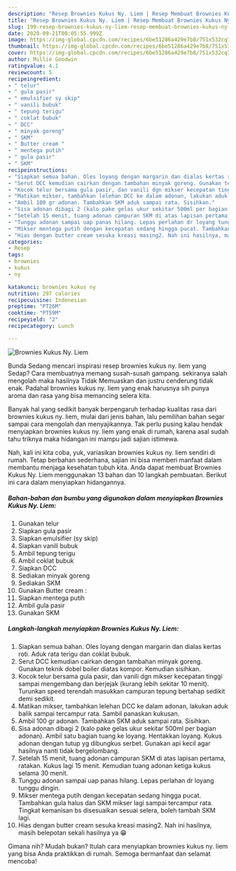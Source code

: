 ```yaml
---
description: "Resep Brownies Kukus Ny. Liem | Resep Membuat Brownies Kukus Ny. Liem Yang Enak dan Simpel"
title: "Resep Brownies Kukus Ny. Liem | Resep Membuat Brownies Kukus Ny. Liem Yang Enak dan Simpel"
slug: 199-resep-brownies-kukus-ny-liem-resep-membuat-brownies-kukus-ny-liem-yang-enak-dan-simpel
date: 2020-09-21T00:05:55.999Z
image: https://img-global.cpcdn.com/recipes/6be51286a429e7b8/751x532cq70/brownies-kukus-ny-liem-foto-resep-utama.jpg
thumbnail: https://img-global.cpcdn.com/recipes/6be51286a429e7b8/751x532cq70/brownies-kukus-ny-liem-foto-resep-utama.jpg
cover: https://img-global.cpcdn.com/recipes/6be51286a429e7b8/751x532cq70/brownies-kukus-ny-liem-foto-resep-utama.jpg
author: Millie Goodwin
ratingvalue: 4.1
reviewcount: 5
recipeingredient:
- " telur"
- " gula pasir"
- " emulsifier sy skip"
- " vanili bubuk"
- " tepung terigu"
- " coklat bubuk"
- " DCC"
- " minyak goreng"
- " SKM"
- " Butter cream "
- " mentega putih"
- " gula pasir"
- " SKM"
recipeinstructions:
- "Siapkan semua bahan. Oles loyang dengan margarin dan dialas kertas roti. Aduk rata terigu dan coklat bubuk."
- "Serut DCC kemudian cairkan dengan tambahan minyak goreng. Gunakan teknik dobel boiler diatas kompor. Kemudian sisihkan."
- "Kocok telur bersama gula pasir, dan vanili dgn mikser kecepatan tinggi sampai mengembang dan berjejak (kurang lebih sekitar 10 menit). Turunkan speed terendah masukkan campuran tepung bertahap sedikit demi sedikit."
- "Matikan mikser, tambahkan lelehan DCC ke dalam adonan, lakukan aduk balik sampai tercampur rata. Sambil panaskan kukusan."
- "Ambil 100 gr adonan. Tambahkan SKM aduk sampai rata. Sisihkan."
- "Sisa adonan dibagi 2 (kalo pake gelas ukur sekitar 500ml per bagian adonan). Ambil satu bagian tuang ke loyang. Hentakkan loyang. Kukus adonan dengan tutup yg dibungkus serbet. Gunakan api kecil agar hasilnya nanti tidak bergelombang."
- "Setelah 15 menit, tuang adonan campuran SKM di atas lapisan pertama, ratakan. Kukus lagi 15 menit. Kemudian tuang adonan ketiga kukus selama 30 menit."
- "Tunggu adonan sampai uap panas hilang. Lepas perlahan dr loyang tunggu dingin."
- "Mikser mentega putih dengan kecepatan sedang hingga pucat. Tambahkan gula halus dan SKM mikser lagi sampai tercampur rata. Tingkat kemanisan bs disesuaikan sesuai selera, boleh tambah SKM lagi."
- "Hias dengan butter cream sesuka kreasi masing2. Nah ini hasilnya, masih belepotan sekali hasilnya ya 😁"
categories:
- Resep
tags:
- brownies
- kukus
- ny

katakunci: brownies kukus ny 
nutrition: 297 calories
recipecuisine: Indonesian
preptime: "PT26M"
cooktime: "PT59M"
recipeyield: "2"
recipecategory: Lunch

---
```



![Brownies Kukus Ny. Liem](https://img-global.cpcdn.com/recipes/6be51286a429e7b8/751x532cq70/brownies-kukus-ny-liem-foto-resep-utama.jpg)

Bunda Sedang mencari inspirasi resep brownies kukus ny. liem yang Sedap? Cara membuatnya memang susah-susah gampang. sekiranya salah mengolah maka hasilnya Tidak Memuaskan dan justru cenderung tidak enak. Padahal brownies kukus ny. liem yang enak harusnya sih punya aroma dan rasa yang bisa memancing selera kita.



Banyak hal yang sedikit banyak berpengaruh terhadap kualitas rasa dari brownies kukus ny. liem, mulai dari jenis bahan, lalu pemilihan bahan segar sampai cara mengolah dan menyajikannya. Tak perlu pusing kalau hendak menyiapkan brownies kukus ny. liem yang enak di rumah, karena asal sudah tahu triknya maka hidangan ini mampu jadi sajian istimewa.


Nah, kali ini kita coba, yuk, variasikan brownies kukus ny. liem sendiri di rumah. Tetap berbahan sederhana, sajian ini bisa memberi manfaat dalam membantu menjaga kesehatan tubuh kita. Anda dapat membuat Brownies Kukus Ny. Liem menggunakan 13 bahan dan 10 langkah pembuatan. Berikut ini cara dalam menyiapkan hidangannya.

<!--inarticleads1-->

##### Bahan-bahan dan bumbu yang digunakan dalam menyiapkan Brownies Kukus Ny. Liem:

1. Gunakan  telur
1. Siapkan  gula pasir
1. Siapkan  emulsifier (sy skip)
1. Siapkan  vanili bubuk
1. Ambil  tepung terigu
1. Ambil  coklat bubuk
1. Siapkan  DCC
1. Sediakan  minyak goreng
1. Sediakan  SKM
1. Gunakan  Butter cream :
1. Siapkan  mentega putih
1. Ambil  gula pasir
1. Gunakan  SKM




<!--inarticleads2-->

##### Langkah-langkah menyiapkan Brownies Kukus Ny. Liem:

1. Siapkan semua bahan. Oles loyang dengan margarin dan dialas kertas roti. Aduk rata terigu dan coklat bubuk.
1. Serut DCC kemudian cairkan dengan tambahan minyak goreng. Gunakan teknik dobel boiler diatas kompor. Kemudian sisihkan.
1. Kocok telur bersama gula pasir, dan vanili dgn mikser kecepatan tinggi sampai mengembang dan berjejak (kurang lebih sekitar 10 menit). Turunkan speed terendah masukkan campuran tepung bertahap sedikit demi sedikit.
1. Matikan mikser, tambahkan lelehan DCC ke dalam adonan, lakukan aduk balik sampai tercampur rata. Sambil panaskan kukusan.
1. Ambil 100 gr adonan. Tambahkan SKM aduk sampai rata. Sisihkan.
1. Sisa adonan dibagi 2 (kalo pake gelas ukur sekitar 500ml per bagian adonan). Ambil satu bagian tuang ke loyang. Hentakkan loyang. Kukus adonan dengan tutup yg dibungkus serbet. Gunakan api kecil agar hasilnya nanti tidak bergelombang.
1. Setelah 15 menit, tuang adonan campuran SKM di atas lapisan pertama, ratakan. Kukus lagi 15 menit. Kemudian tuang adonan ketiga kukus selama 30 menit.
1. Tunggu adonan sampai uap panas hilang. Lepas perlahan dr loyang tunggu dingin.
1. Mikser mentega putih dengan kecepatan sedang hingga pucat. Tambahkan gula halus dan SKM mikser lagi sampai tercampur rata. Tingkat kemanisan bs disesuaikan sesuai selera, boleh tambah SKM lagi.
1. Hias dengan butter cream sesuka kreasi masing2. Nah ini hasilnya, masih belepotan sekali hasilnya ya 😁




Gimana nih? Mudah bukan? Itulah cara menyiapkan brownies kukus ny. liem yang bisa Anda praktikkan di rumah. Semoga bermanfaat dan selamat mencoba!
